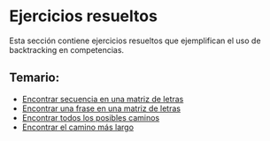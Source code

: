 # Ejercicios resueltos

Esta sección contiene ejercicios resueltos que ejemplifican el uso de backtracking en competencias.

## Temario:
* [Encontrar secuencia en una matriz de letras](./ABCPATH.ipynb)
* [Encontrar una frase en una matriz de letras](./ALLIZWEL.ipynb)
* [Encontrar todos los posibles caminos](./Dreamoon_and_WiFi.ipynb)
* [Encontrar el camino más largo](./MKJUMPS/Readme.md)
